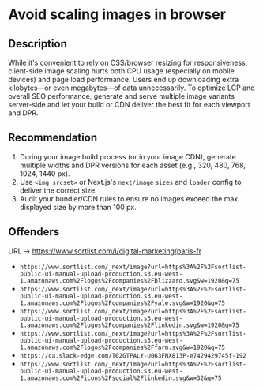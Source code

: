 # Avoid scaling images in browser

## Description
While it's convenient to rely on CSS/browser resizing for responsiveness, client-side image scaling hurts both CPU usage (especially on mobile devices) and page load performance. Users end up downloading extra kilobytes—or even megabytes—of data unnecessarily. To optimize LCP and overall SEO performance, generate and serve multiple image variants server-side and let your build or CDN deliver the best fit for each viewport and DPR.

## Recommendation
1. During your image build process (or in your image CDN), generate multiple widths and DPR versions for each asset (e.g., 320, 480, 768, 1024, 1440 px).
2. Use `<img srcset>` or Next.js's `next/image` `sizes` and `loader` config to deliver the correct size.
3. Audit your bundler/CDN rules to ensure no images exceed the max displayed size by more than 100 px.

## Offenders

URL -> https://www.sortlist.com/i/digital-marketing/paris-fr 

- `https://www.sortlist.com/_next/image?url=https%3A%2F%2Fsortlist-public-ui-manual-upload-production.s3.eu-west-1.amazonaws.com%2Flogos%2Fcompanies%2Fblizzard.svg&w=1920&q=75`
- `https://www.sortlist.com/_next/image?url=https%3A%2F%2Fsortlist-public-ui-manual-upload-production.s3.eu-west-1.amazonaws.com%2Flogos%2Fcompanies%2Fyale.svg&w=1920&q=75`
- `https://www.sortlist.com/_next/image?url=https%3A%2F%2Fsortlist-public-ui-manual-upload-production.s3.eu-west-1.amazonaws.com%2Flogos%2Fcompanies%2Flinkedin.svg&w=1920&q=75`
- `https://www.sortlist.com/_next/image?url=https%3A%2F%2Fsortlist-public-ui-manual-upload-production.s3.eu-west-1.amazonaws.com%2Flogos%2Fcompanies%2Ffarm.svg&w=1920&q=75`
- `https://ca.slack-edge.com/T02GTPALY-U063FNX813P-e7429429745f-192`
- `https://www.sortlist.com/_next/image?url=https%3A%2F%2Fsortlist-public-ui-manual-upload-production.s3.eu-west-1.amazonaws.com%2Ficons%2Fsocial%2Flinkedin.svg&w=32&q=75`

